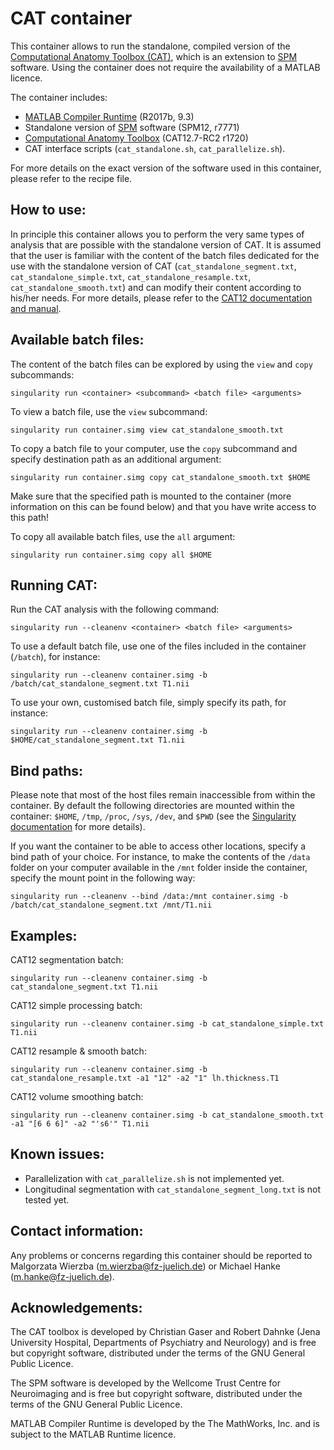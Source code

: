 # CAT container

This container allows to run the standalone, compiled version of the [Computational Anatomy Toolbox (CAT)](http://www.neuro.uni-jena.de/cat/), which is an extension to [SPM](https://www.fil.ion.ucl.ac.uk/spm/software/) software. Using the container does not require the availability of a MATLAB licence.

The container includes:

- [MATLAB Compiler Runtime](https://uk.mathworks.com/products/compiler/matlab-runtime.html) (R2017b, 9.3)
- Standalone version of [SPM](https://www.fil.ion.ucl.ac.uk/spm/software/) software (SPM12, r7771)
- [Computational Anatomy Toolbox](http://www.neuro.uni-jena.de/cat/) (CAT12.7-RC2 r1720)
- CAT interface scripts (`cat_standalone.sh`, `cat_parallelize.sh`).

For more details on the exact version of the software used in this container, please refer to the recipe file.

## How to use:

In principle this container allows you to perform the very same types of analysis that are possible with the standalone version of CAT. It is assumed that the user is familiar with the content of the batch files dedicated for the use with the standalone version of CAT (`cat_standalone_segment.txt`, `cat_standalone_simple.txt`, `cat_standalone_resample.txt`, `cat_standalone_smooth.txt`) and can modify their content according to his/her needs. For more details, please refer to the [CAT12 documentation and manual](http://www.neuro.uni-jena.de/cat12/CAT12-Manual.pdf).

## Available batch files:

The content of the batch files can be explored by using the `view` and `copy` subcommands:

`singularity run <container> <subcommand> <batch file> <arguments>`

To view a batch file, use the `view` subcommand:

`singularity run container.simg view cat_standalone_smooth.txt`

To copy a batch file to your computer, use the `copy` subcommand and specify destination path as an additional argument:

`singularity run container.simg copy cat_standalone_smooth.txt $HOME`

Make sure that the specified path is mounted to the container (more information on this can be found below) and that you have write access to this path!

To copy all available batch files, use the `all` argument:

`singularity run container.simg copy all $HOME`

## Running CAT:

Run the CAT analysis with the following command:

`singularity run --cleanenv <container> <batch file> <arguments>`

To use a default batch file, use one of the files included in the container (`/batch`), for instance:

`singularity run --cleanenv container.simg -b /batch/cat_standalone_segment.txt T1.nii`

To use your own, customised batch file, simply specify its path, for instance:

`singularity run --cleanenv container.simg -b $HOME/cat_standalone_segment.txt T1.nii`

## Bind paths:

Please note that most of the host files remain inaccessible from within the container. By default the following directories are mounted within the container: `$HOME`, `/tmp`, `/proc`, `/sys`, `/dev`, and `$PWD` (see the [Singularity documentation](https://sylabs.io/guides/3.0/user-guide/bind_paths_and_mounts.html#system-defined-bind-paths) for more details). 

If you want the container to be able to access other locations, specify a bind path of your choice. For instance, to make the contents of the `/data` folder on your computer available in the `/mnt` folder inside the container, specify the mount point in the following way:

`singularity run --cleanenv --bind /data:/mnt container.simg -b /batch/cat_standalone_segment.txt /mnt/T1.nii`

## Examples:

CAT12 segmentation batch:

`singularity run --cleanenv container.simg -b cat_standalone_segment.txt T1.nii`

CAT12 simple processing batch:

`singularity run --cleanenv container.simg -b cat_standalone_simple.txt T1.nii`

CAT12 resample & smooth batch:

`singularity run --cleanenv container.simg -b cat_standalone_resample.txt -a1 "12" -a2 "1" lh.thickness.T1`

CAT12 volume smoothing batch:

`singularity run --cleanenv container.simg -b cat_standalone_smooth.txt -a1 "[6 6 6]" -a2 "'s6'" T1.nii`


## Known issues:

* Parallelization with `cat_parallelize.sh` is not implemented yet.
* Longitudinal segmentation with `cat_standalone_segment_long.txt` is not tested yet.


## Contact information:

Any problems or concerns regarding this container should be reported to Malgorzata Wierzba (m.wierzba@fz-juelich.de) or Michael Hanke (m.hanke@fz-juelich.de).


## Acknowledgements:

The CAT toolbox is developed by Christian Gaser and Robert Dahnke (Jena University Hospital, Departments of Psychiatry and Neurology) and is free but copyright software, distributed under the terms of the GNU General Public Licence.

The SPM software is developed by the Wellcome Trust Centre for Neuroimaging and is free but copyright software, distributed under the terms of the GNU General Public Licence.

MATLAB Compiler Runtime is developed by the The MathWorks, Inc. and is subject to the MATLAB Runtime licence.
